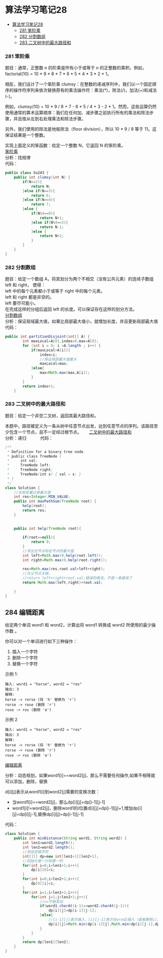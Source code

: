 # 算法学习笔记28

- [算法学习笔记28](#算法学习笔记28)
    - [281 笨阶乘](#281-笨阶乘)
    - [282 分割数组](#282-分割数组)
    - [283 二叉树中的最大路径和](#283-二叉树中的最大路径和)


### 281 笨阶乘
题目：通常，正整数 n 的阶乘是所有小于或等于 n 的正整数的乘积。例如，factorial(10) = 10 * 9 * 8 * 7 * 6 * 5 * 4 * 3 * 2 * 1。

相反，我们设计了一个笨阶乘 clumsy：在整数的递减序列中，我们以一个固定顺序的操作符序列来依次替换原有的乘法操作符：乘法(*)，除法(/)，加法(+)和减法(-)。

例如，clumsy(10) = 10 * 9 / 8 + 7 - 6 * 5 / 4 + 3 - 2 * 1。然而，这些运算仍然使用通常的算术运算顺序：我们在任何加、减步骤之前执行所有的乘法和除法步骤，并且按从左到右处理乘法和除法步骤。

另外，我们使用的除法是地板除法（floor division），所以 10 * 9 / 8 等于 11。这保证结果是一个整数。

实现上面定义的笨函数：给定一个整数 N，它返回 N 的笨阶乘。  
[笨阶乘](https://leetcode-cn.com/problems/clumsy-factorial/)  
分析：找规律  
代码：
~~~java
public class So243 {
    public int clumsy(int N) {
        if(N<=2){
            return N;
        }else if(N==3){
            return 6;
        }else if(N==4){
            return 7;
        }else {
            if(N%4==0){
                return N+1;
            }else if(N%4==3){
                return N-1;
            }else {
                return N+2;
            }
        }
    }
}

~~~


### 282 分割数组
题目：给定一个数组 A，将其划分为两个不相交（没有公共元素）的连续子数组 left 和 right， 使得：   
left 中的每个元素都小于或等于 right 中的每个元素。  
left 和 right 都是非空的。  
left 要尽可能小。  
在完成这样的分组后返回 left 的长度。可以保证存在这样的划分方法。   
[分割数组](https://leetcode-cn.com/problems/partition-array-into-disjoint-intervals/)      
分析：保证局域最大值，如果比局部最大值小，就增加长度，并且更新局部最大值   
代码：
~~~java
public int partitionDisjoint(int[] A) {
        int maxLocal=A[0],index=0,max=A[0];
        for (int i = 0; i <A.length ; i++) {
            if(maxLocal>A[i]){
                index=i;
                //保证局部最大值最大
                maxLocal=max;
            }else{
                max=Math.max(max,A[i]);
            }
        }
        return index+1;
    }

~~~



### 283 二叉树中的最大路径和
题目：给定一个非空二叉树，返回其最大路径和。

本题中，路径被定义为一条从树中任意节点出发，达到任意节点的序列。该路径至少包含一个节点，且不一定经过根节点。　　
[二叉树中的最大路径和](https://leetcode-cn.com/problems/binary-tree-maximum-path-sum/)  
分析：递归　　　
代码：
~~~java
/**
 * Definition for a binary tree node.
 * public class TreeNode {
 *     int val;
 *     TreeNode left;
 *     TreeNode right;
 *     TreeNode(int x) { val = x; }
 * }
 */
class Solution {
    //全局变量记录最大值
    int res=Integer.MIN_VALUE;
    public int maxPathSum(TreeNode root) {
        help(root);
        return res;
    }
    
    
    public int help(TreeNode root){
        
        if(root==null){
            return 0;
        }
        //求出左节点和右节点的最大值
        int left=Math.max(0,help(root.left));
        int right=Math.max(0,help(root.right));
        
        res=Math.max(res,root.val+left+right);
        //与父节点关联，
        //return left+right+root.val;错误的做法，不是一条路径了
        return Math.max(left,right)+root.val;
        
    }
}
~~~

## 284 编辑距离
给定两个单词 word1 和 word2，计算出将 word1 转换成 word2 所使用的最少操作数 。

你可以对一个单词进行如下三种操作：

1. 插入一个字符
2. 删除一个字符
3. 替换一个字符

示例 1:
```
输入: word1 = "horse", word2 = "ros"
输出: 3
解释: 
horse -> rorse (将 'h' 替换为 'r')
rorse -> rose (删除 'r')
rose -> ros (删除 'e')
```
示例 2
```
输入: word1 = "horse", word2 = "ros"
输出: 3
解释: 
horse -> rorse (将 'h' 替换为 'r')
rorse -> rose (删除 'r')
rose -> ros (删除 'e')
```

[编辑距离](https://leetcode-cn.com/problems/edit-distance/)

分析：动态规划，如果word1[i]==word2[j]，那么不需要任何操作,如果不相等就可以添加，删除，替换    

d[i][j]表示从word1[i]到word2[j]需要的变换次数：
- 当word1[i]==word2[j]，那么dp[i][j]=dp[i-1][j-1]
- word1[i]!=word2[j]，删除word1的i位置d[i][j]=dp[i-1][j]+1,增加dp[i][j]=dp[i][j-1],替换dp[i][j]=dp[i-1][j-1]

代码：
```java
class Solution {
    public int minDistance(String word1, String word2) {
        int len1=word1.length();
        int len2=word2.length();
        //添加空格字符
        int[][] dp=new int[len1+1][len2+1];
        //初始化第一行和第一列
        for(int i=0;i<len1+1;i++){
            dp[i][0]=i;
        }
        for(int i=0;i<len2+1;i++){
            dp[0][i]=i;
        }
        for(int i=1;i<len1+1;i++){
            for(int j=1;j<len2+1;j++){
                //==不做变动
                if(word1.charAt(i-1)==word2.charAt(j-1)){
                    dp[i][j]=dp[i-1][j-1];
                }else{
                    //[i-1][j]表示插入，[i][j-1]表示在wrod2插入（或者删除i），dp[i-1][j-1]表示替换
                    dp[i][j]=Math.min(dp[i-1][j],Math.min(dp[i][j-1],dp[i-1][j-1]))+1;
                }
            }
        }
        return dp[len1][len2];
    }
}
```